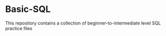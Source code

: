 # Basic-SQL
This repository contains a collection of beginner-to-intermediate level SQL practice files
